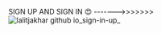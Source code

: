 SIGN UP AND SIGN IN 😍
------->>>>>>>
![lalitjakhar github io_sign-in-up_](https://github.com/user-attachments/assets/d67b172e-71f0-45e2-961b-88e639bc0349)
